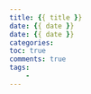```yaml
---
title: {{ title }}
date: {{ date }}
date: {{ date }}
categories:
toc: true
comments: true
tags:
    -
---
```

